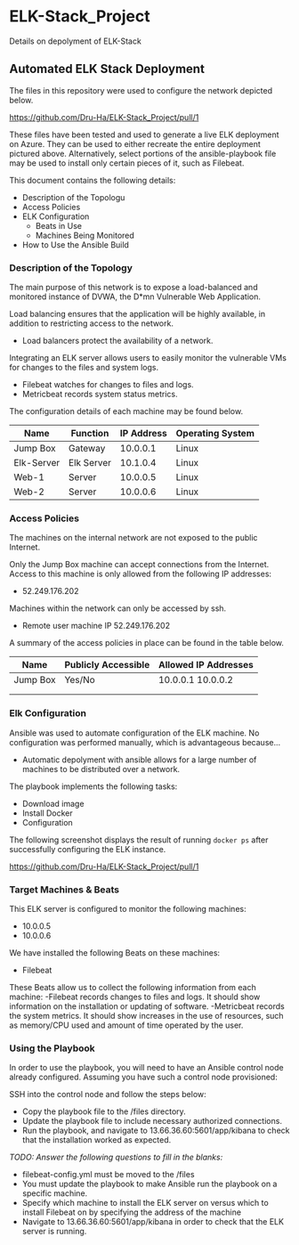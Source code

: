# ELK-Stack_Project
Details on depolyment of ELK-Stack
## Automated ELK Stack Deployment

The files in this repository were used to configure the network depicted below.

https://github.com/Dru-Ha/ELK-Stack_Project/pull/1

These files have been tested and used to generate a live ELK deployment on Azure. They can be used to either recreate the entire deployment pictured above. Alternatively, select portions of the ansible-playbook file may be used to install only certain pieces of it, such as Filebeat.

  This document contains the following details:
- Description of the Topologu
- Access Policies
- ELK Configuration
  - Beats in Use
  - Machines Being Monitored
- How to Use the Ansible Build


### Description of the Topology

The main purpose of this network is to expose a load-balanced and monitored instance of DVWA, the D*mn Vulnerable Web Application.

Load balancing ensures that the application will be highly available, in addition to restricting access to the network.
- Load balancers protect the availability of a network.  

Integrating an ELK server allows users to easily monitor the vulnerable VMs for changes to the files and system logs.
- Filebeat watches for changes to files and logs.
- Metricbeat records system status metrics.  

The configuration details of each machine may be found below.


| Name     | Function | IP Address | Operating System |
|----------|----------|------------|------------------|
| Jump Box | Gateway  | 10.0.0.1   | Linux            |
|Elk-Server|Elk Server| 10.1.0.4   | Linux            |
| Web-1    |  Server  | 10.0.0.5   | Linux            |
| Web-2    |  Server  | 10.0.0.6   | Linux            |

### Access Policies

The machines on the internal network are not exposed to the public Internet. 

Only the Jump Box machine can accept connections from the Internet. Access to this machine is only allowed from the following IP addresses:
- 52.249.176.202

Machines within the network can only be accessed by ssh.
- Remote user machine IP 52.249.176.202

A summary of the access policies in place can be found in the table below.

| Name     | Publicly Accessible | Allowed IP Addresses |
|----------|---------------------|----------------------|
| Jump Box | Yes/No              | 10.0.0.1 10.0.0.2    |
|          |                     |                      |
|          |                     |                      |

### Elk Configuration

Ansible was used to automate configuration of the ELK machine. No configuration was performed manually, which is advantageous because...
- Automatic depolyment with ansible allows for a large number of machines to be distributed over a network.  

The playbook implements the following tasks:
- Download image
- Install Docker
- Configuration

The following screenshot displays the result of running `docker ps` after successfully configuring the ELK instance.

https://github.com/Dru-Ha/ELK-Stack_Project/pull/1

### Target Machines & Beats
This ELK server is configured to monitor the following machines:
- 10.0.0.5
- 10.0.0.6

We have installed the following Beats on these machines:
- Filebeat

These Beats allow us to collect the following information from each machine:
-Filebeat records changes to files and logs.  It should show information on the installation or updating of software.
-Metricbeat records the system metrics.  It should show increases in the use of resources, such as memory/CPU used and amount of time operated by the user.  


### Using the Playbook
In order to use the playbook, you will need to have an Ansible control node already configured. Assuming you have such a control node provisioned: 

SSH into the control node and follow the steps below:
- Copy the playbook file to the /files directory.
- Update the playbook file to include necessary authorized connections.
- Run the playbook, and navigate to 13.66.36.60:5601/app/kibana to check that the installation worked as expected.

_TODO: Answer the following questions to fill in the blanks:_
- filebeat-config.yml must be moved to the /files
- You must update the playbook to make Ansible run the playbook on a specific machine. 
- Specify which machine to install the ELK server on versus which to install Filebeat on by specifying the address of the machine
- Navigate to 13.66.36.60:5601/app/kibana in order to check that the ELK server is running.


